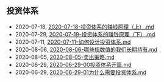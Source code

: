 ## 投资体系
* 2020-07-18, [2020-07-18-投资体系的赚钱原理（上）.md](../posts/2020-07-18-投资体系的赚钱原理（上）.md)
* 2020-07-29, [2020-07-19-投资体系的赚钱原理（下）.md](../posts/2020-07-19-投资体系的赚钱原理（下）.md)
* 2020-07-11, [2020-07-11-如何设计投资体系.md](../posts/2020-07-11-如何设计投资体系.md)
* 2020-08-06, [2020-08-06-哪些指数值的我们长期持有.md](../posts/2020-08-06-哪些指数值的我们长期持有.md)
* 2020-08-05, [2020-08-05-卖出策略.md](../posts/2020-08-05-卖出策略.md)
* 2020-06-29, [2020-06-29-00投资体系开篇.md](../posts/2020-06-29-00投资体系开篇.md)
* 2020-06-29, [2020-06-29-01为什么需要投资体系.md](../posts/2020-06-29-01为什么需要投资体系.md)
